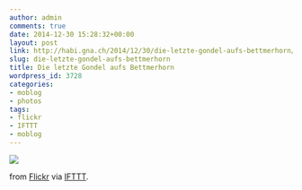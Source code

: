 ```yaml
---
author: admin
comments: true
date: 2014-12-30 15:28:32+00:00
layout: post
link: http://habi.gna.ch/2014/12/30/die-letzte-gondel-aufs-bettmerhorn/
slug: die-letzte-gondel-aufs-bettmerhorn
title: Die letzte Gondel aufs Bettmerhorn
wordpress_id: 3728
categories:
- moblog
- photos
tags:
- flickr
- IFTTT
- moblog
---
```


![](https://farm8.staticflickr.com/7583/15960041338_eb02289fc4_b.jpg)  

from [Flickr](http://flic.kr/p/qjkofw) via [IFTTT](https://ifttt.com/?ref=da&site=wordpress).
